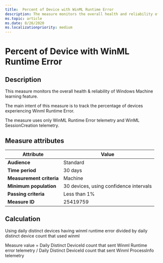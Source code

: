 ```yaml
---
title:  Percent of Device with WinML Runtime Error
description: The measure monitors the overall health and reliability of Windows Machine Learning 
ms.topic: article
ms.date: 8/26/2020
ms.localizationpriority: medium
---
```


# Percent of Device with WinML Runtime Error

## Description

This measure monitors the overall health & reliability of Windows Machine learning feature.

The main intent of this measure is to track the percentage of devices experiencing Winml Runtime Error.

The measure uses only WinML Runtime Error telemetry and WinML SessionCreation telemetry.

## Measure attributes

|Attribute|Value|
|----|----|
|**Audience**|Standard|
|**Time period**|30 days|
|**Measurement criteria**|Machine|
|**Minimum population**|30 devices, using confidence intervals|
|**Passing criteria**|Less than 1%|
|**Measure ID**|25419759|

## Calculation

Using daily distinct devices having winml runtime error divided by daily distinct device count that used winml

Measure value = Daily Distinct DeviceId count that sent Winml Runtime error telemetry / Daily Distinct DeviceId count that sent Winml ProcessInfo telemetry
